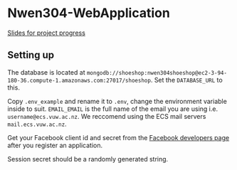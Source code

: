 # Nwen304-WebApplication

[Slides for project progress](https://myvuwac-my.sharepoint.com/:p:/r/personal/honissluke_myvuw_ac_nz/_layouts/15/Doc.aspx?sourcedoc=%7B8BAB8085-EE5C-4676-974F-01CC1A8EC0F9%7D&file=Presentation.pptx&action=edit&mobileredirect=true&wdNewAndOpenCt=1570056463489&wdPreviousSession=7465ba52-9266-4c08-b4cc-5df99f78254b&wdOrigin=ohpAppStartPages)


## Setting up

The database is located at `mongodb://shoeshop:nwen304shoeshop@ec2-3-94-180-36.compute-1.amazonaws.com:27017/shoeshop`. Set the `DATABASE_URL` to this.

Copy `.env_example` and rename it to `.env`, change the environment variable inside to suit. `EMAIL_EMAIL` is the full name of the email you are using i.e. `username@ecs.vuw.ac.nz`. We reccomend using the ECS mail servers `mail.ecs.vuw.ac.nz`.

Get your Facebook client id and secret from the [Facebook developers page](https://developers.facebook.com) after you register an application.

Session secret should be a randomly generated string.
